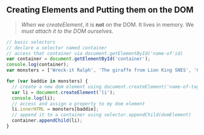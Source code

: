 ## Creating Elements and Putting them on the DOM

> *When we createElement*, it is **not** on the DOM. It lives in memory. We _must attach it to the DOM ourselves_.


```javascript
// basic selectors
// declare a selector named container
// access that container via document.getElementById('name-of'id)
var container = document.getElementById('container');
console.log(container);
var monsters = ['Wreck-it Ralph', 'The giraffe from Lion King SNES', 'Ganon'];

for (var baddie in monsters) {
  // create a new dom element using document.createElement('name-of-tag');
  var li = document.createElement('li');
  console.log(li);
  // access and assign a property to my dom element
  li.innerHTML = monsters[baddie];
  // append it to a container using selector.appendChild(domElement)
  container.appendChild(li);
}
```
